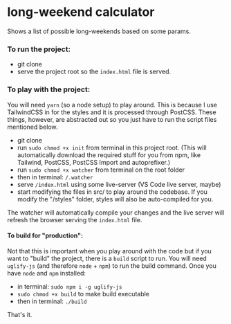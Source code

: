 # long-weekend calculator

Shows a list of possible long-weekends based on some params.

### To run the project:
- git clone
- serve the project root so the `index.html` file is served.

### To play with the project:

You will need `yarn` (so a node setup) to play around. This is because I use TailwindCSS in for the styles and it is processed through PostCSS. These things, however, are abstracted out so you just have to run the script files mentioned below.

- git clone
- run `sudo chmod +x init` from terminal in this project root. (This will automatically download the required stuff for you from npm, like Tailwind, PostCSS, PostCSS Import and autoprefixer.)
- run `sudo chmod +x watcher` from terminal on the root folder
- then in terminal: `/.watcher`
- serve `/index.html` using some live-server (VS Code live server, maybe)
- start modifying the files in src/ to play around the codebase. If you modify the "/styles" folder, styles will also be auto-compiled for you.

The watcher will automatically compile your changes and the live server will refresh the browser serving the `index.html` file.

#### To build for "production":

Not that this is important when you play around with the code but if you want to "build" the project, there is a `build` script to run. You will need `uglify-js` (and therefore `node` + `npm`) to run the build command.
Once you have `node` and `npm` installed:

- in terminal: `sudo npm i -g uglify-js`
- `sudo chmod +x build` to make build executable
- then in terminal: `./build`

That's it.




